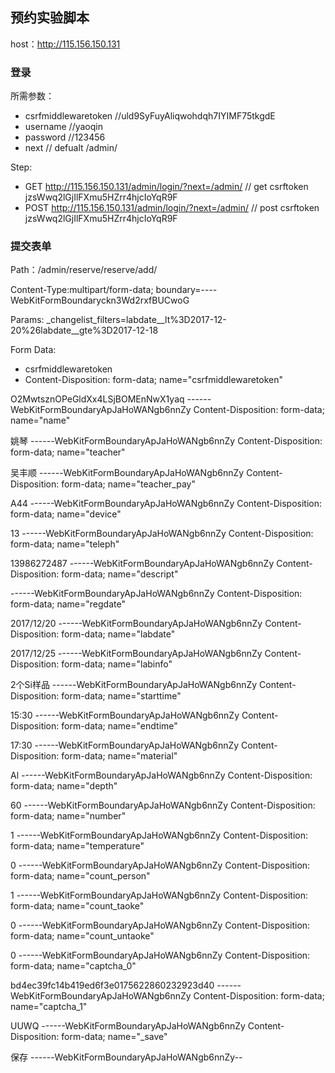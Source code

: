 ## 预约实验脚本

host：http://115.156.150.131

### 登录
所需参数：

* csrfmiddlewaretoken   //uld9SyFuyAliqwohdqh7IYIMF75tkgdE
* username   //yaoqin
* password   //123456
* next  // defualt /admin/

Step:

* GET http://115.156.150.131/admin/login/?next=/admin/   // get csrftoken jzsWwq2lGjIlFXmu5HZrr4hjcIoYqR9F
* POST http://115.156.150.131/admin/login/?next=/admin/  // post csrftoken jzsWwq2lGjIlFXmu5HZrr4hjcIoYqR9F

### 提交表单

Path：/admin/reserve/reserve/add/

Content-Type:multipart/form-data; boundary=----WebKitFormBoundaryckn3Wd2rxfBUCwoG

Params: _changelist_filters=labdate__lt%3D2017-12-20%26labdate__gte%3D2017-12-18

Form Data: 

* csrfmiddlewaretoken
* Content-Disposition: form-data; name="csrfmiddlewaretoken"

O2MwtsznOPeGldXx4LSjBOMEnNwX1yaq
------WebKitFormBoundaryApJaHoWANgb6nnZy
Content-Disposition: form-data; name="name"

姚琴
------WebKitFormBoundaryApJaHoWANgb6nnZy
Content-Disposition: form-data; name="teacher"

吴丰顺
------WebKitFormBoundaryApJaHoWANgb6nnZy
Content-Disposition: form-data; name="teacher_pay"

A44
------WebKitFormBoundaryApJaHoWANgb6nnZy
Content-Disposition: form-data; name="device"

13
------WebKitFormBoundaryApJaHoWANgb6nnZy
Content-Disposition: form-data; name="teleph"

13986272487
------WebKitFormBoundaryApJaHoWANgb6nnZy
Content-Disposition: form-data; name="descript"


------WebKitFormBoundaryApJaHoWANgb6nnZy
Content-Disposition: form-data; name="regdate"

2017/12/20
------WebKitFormBoundaryApJaHoWANgb6nnZy
Content-Disposition: form-data; name="labdate"

2017/12/25
------WebKitFormBoundaryApJaHoWANgb6nnZy
Content-Disposition: form-data; name="labinfo"

2个Si样品
------WebKitFormBoundaryApJaHoWANgb6nnZy
Content-Disposition: form-data; name="starttime"

15:30
------WebKitFormBoundaryApJaHoWANgb6nnZy
Content-Disposition: form-data; name="endtime"

17:30
------WebKitFormBoundaryApJaHoWANgb6nnZy
Content-Disposition: form-data; name="material"

Al
------WebKitFormBoundaryApJaHoWANgb6nnZy
Content-Disposition: form-data; name="depth"

60
------WebKitFormBoundaryApJaHoWANgb6nnZy
Content-Disposition: form-data; name="number"

1
------WebKitFormBoundaryApJaHoWANgb6nnZy
Content-Disposition: form-data; name="temperature"

0
------WebKitFormBoundaryApJaHoWANgb6nnZy
Content-Disposition: form-data; name="count_person"

1
------WebKitFormBoundaryApJaHoWANgb6nnZy
Content-Disposition: form-data; name="count_taoke"

0
------WebKitFormBoundaryApJaHoWANgb6nnZy
Content-Disposition: form-data; name="count_untaoke"

0
------WebKitFormBoundaryApJaHoWANgb6nnZy
Content-Disposition: form-data; name="captcha_0"

bd4ec39fc14b419ed6f3e0175622860232923d40
------WebKitFormBoundaryApJaHoWANgb6nnZy
Content-Disposition: form-data; name="captcha_1"

UUWQ
------WebKitFormBoundaryApJaHoWANgb6nnZy
Content-Disposition: form-data; name="_save"

保存
------WebKitFormBoundaryApJaHoWANgb6nnZy--

